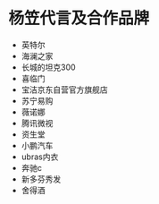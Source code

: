 # 杨笠代言及合作品牌

+ 英特尔 
+ 海澜之家 
+ 长城的坦克300 
+ 喜临门
+ 宝洁京东自营官方旗舰店
+ 苏宁易购
+ 薇诺娜 
+ 腾讯微视
+ 资生堂
+ 小鹏汽车
+ ubras内衣
+ 奔驰c
+ 新多芬秀发
+ 舍得酒
